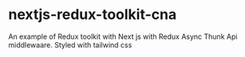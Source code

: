# nextjs-redux-toolkit-cna
An example of Redux toolkit with Next js with Redux Async Thunk Api middlewaare. Styled with tailwind css
